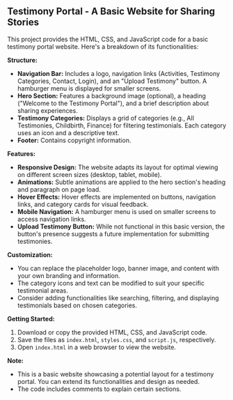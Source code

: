 ## Testimony Portal - A Basic Website for Sharing Stories

This project provides the HTML, CSS, and JavaScript code for a basic testimony portal website. Here's a breakdown of its functionalities:

**Structure:**

- **Navigation Bar:** Includes a logo, navigation links (Activities, Testimony Categories, Contact, Login), and an "Upload Testimony" button. A hamburger menu is displayed for smaller screens.
- **Hero Section:** Features a background image (optional), a heading ("Welcome to the Testimony Portal"), and a brief description about sharing experiences.
- **Testimony Categories:** Displays a grid of categories (e.g., All Testimonies, Childbirth, Finance) for filtering testimonials. Each category uses an icon and a descriptive text.
- **Footer:** Contains copyright information.

**Features:**

- **Responsive Design:** The website adapts its layout for optimal viewing on different screen sizes (desktop, tablet, mobile).
- **Animations:** Subtle animations are applied to the hero section's heading and paragraph on page load.
- **Hover Effects:** Hover effects are implemented on buttons, navigation links, and category cards for visual feedback.
- **Mobile Navigation:** A hamburger menu is used on smaller screens to access navigation links.
- **Upload Testimony Button:** While not functional in this basic version, the button's presence suggests a future implementation for submitting testimonies.

**Customization:**

- You can replace the placeholder logo, banner image, and content with your own branding and information.
- The category icons and text can be modified to suit your specific testimonial areas.
- Consider adding functionalities like searching, filtering, and displaying testimonials based on chosen categories.

**Getting Started:**

1. Download or copy the provided HTML, CSS, and JavaScript code.
2. Save the files as `index.html`, `styles.css`, and `script.js`, respectively.
3. Open `index.html` in a web browser to view the website.

**Note:**

- This is a basic website showcasing a potential layout for a testimony portal. You can extend its functionalities and design as needed.
- The code includes comments to explain certain sections.
